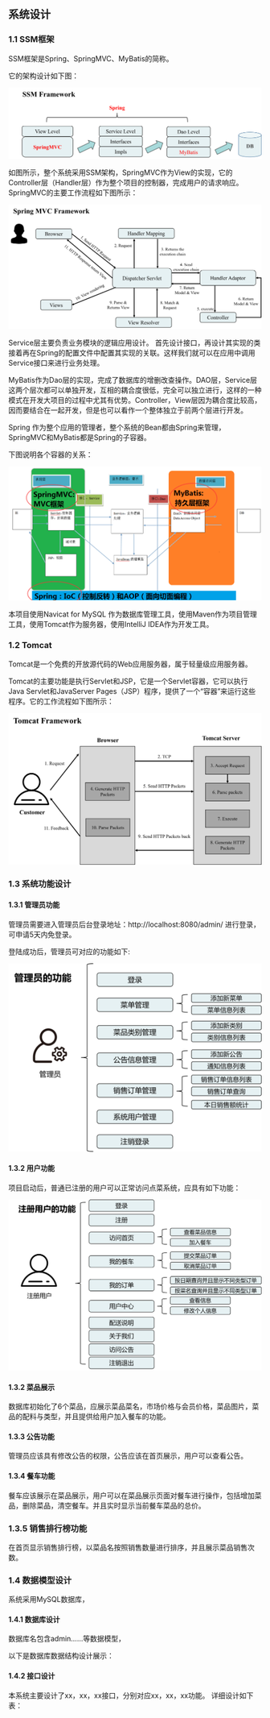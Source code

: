## 系统设计

### 1.1 SSM框架

SSM框架是Spring、SpringMVC、MyBatis的简称。

它的架构设计如下图：

![SSM框架](./img/SSM.png)

如图所示，整个系统采用SSM架构，SpringMVC作为View的实现，它的Controller层（Handler层）作为整个项目的控制器，完成用户的请求响应。SpringMVC的主要工作流程如下图所示：

![SpringMVC](./img/SpringMVC.png)



Service层主要负责业务模块的逻辑应用设计。 首先设计接口，再设计其实现的类
接着再在Spring的配置文件中配置其实现的关联。这样我们就可以在应用中调用Service接口来进行业务处理。


MyBatis作为Dao层的实现，完成了数据库的增删改查操作。DAO层，Service层这两个层次都可以单独开发，互相的耦合度很低，完全可以独立进行，这样的一种模式在开发大项目的过程中尤其有优势。Controller，View层因为耦合度比较高，因而要结合在一起开发，但是也可以看作一个整体独立于前两个层进行开发。

Spring 作为整个应用的管理者，整个系统的Bean都由Spring来管理，SpringMVC和MyBatis都是Spring的子容器。

下图说明各个容器的关系：

![SSM框架](./img/SSM-AOP.png)

本项目使用Navicat for MySQL 作为数据库管理工具，使用Maven作为项目管理工具，使用Tomcat作为服务器，使用IntelliJ IDEA作为开发工具。

### 1.2 Tomcat

Tomcat是一个免费的开放源代码的Web应用服务器，属于轻量级应用服务器。

Tomcat的主要功能是执行Servlet和JSP，它是一个Servlet容器，它可以执行Java Servlet和JavaServer Pages（JSP）程序，提供了一个“容器”来运行这些程序。它的工作流程如下图所示：

![Tomcat](./img/Tomcat.png)


### 1.3 系统功能设计

#### 1.3.1 管理员功能

管理员需要进入管理员后台登录地址：http://localhost:8080/admin/ 进行登录，可申请5天内免登录。

登陆成功后，管理员可对应的功能如下:

![管理员功能](./img/管理员.png)



#### 1.3.2 用户功能

项目启动后，普通已注册的用户可以正常访问点菜系统，应具有如下功能：

![用户功能](./img/用户.png)


#### 1.3.2 菜品展示

数据库初始化了6个菜品，应展示菜品菜名，市场价格与会员价格，菜品图片，菜品的配料与类型，并且提供给用户加入餐车的功能。

#### 1.3.3 公告功能

管理员应该具有修改公告的权限，公告应该在首页展示，用户可以查看公告。

#### 1.3.4 餐车功能

餐车应该展示在菜品展示，用户可以在菜品展示页面对餐车进行操作，包括增加菜品，删除菜品，清空餐车。并且实时显示当前餐车菜品的总价。

### 1.3.5 销售排行榜功能

在首页显示销售排行榜，以菜品名按照销售数量进行排序，并且展示菜品销售次数。

### 1.4 数据模型设计

系统采用MySQL数据库，



#### 1.4.1 数据库设计

数据库名包含admin……等数据模型，

以下是数据库数据结构设计展示：

#### 1.4.2 接口设计

本系统主要设计了xx，xx，xx接口，分别对应xx，xx，xx功能。
详细设计如下表：















